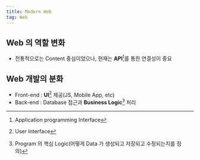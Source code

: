 ```yaml
---
title: Modern Web
tag: Web
---
```


## Web 의 역할 변화

- 전통적으로는 Content 중심이었으나, 현재는 **API**[^API]를 통한 연결성이 중요

## Web 개발의 분화

- Front-end : **UI**[^UI] 제공(JS, Mobile App, etc)
- Back-end : Database 접근과 **Business Logic**[^3] 처리

[^API]: Application programming Interface

[^UI]: User Interface

[^3]: Program 의 핵심 Logic(어떻게 Data 가 생성되고 저장되고 수정되는지를 정의)
